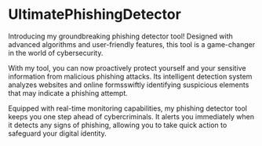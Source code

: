 # UltimatePhishingDetector

Introducing my groundbreaking phishing detector tool! Designed with advanced algorithms and user-friendly features, this tool is a game-changer in the world of cybersecurity.

With my tool, you can now proactively protect yourself and your sensitive information from malicious phishing attacks. Its intelligent detection system analyzes websites and online formsswiftly identifying suspicious elements that may indicate a phishing attempt.

Equipped with real-time monitoring capabilities, my phishing detector tool keeps you one step ahead of cybercriminals. It alerts you immediately when it detects any signs of phishing, allowing you to take quick action to safeguard your digital identity.
